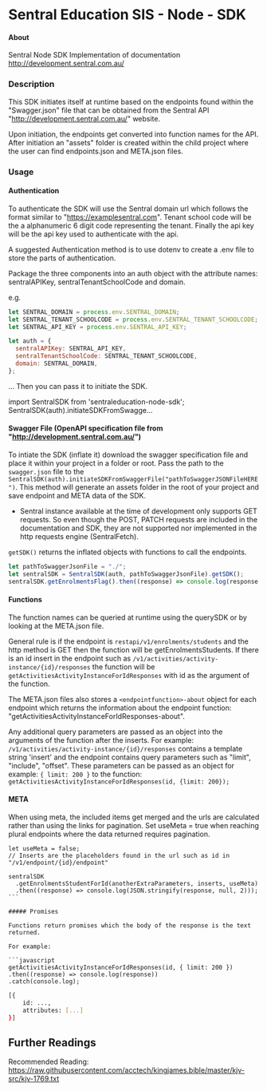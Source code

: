 # Sentral Education SIS - Node - SDK

#### About

Sentral Node SDK Implementation of documentation http://development.sentral.com.au/

### Description

This SDK initiates itself at runtime based on the endpoints found within the "Swagger.json" file that can be obtained from the Sentral API "http://development.sentral.com.au/" website.

Upon initiation, the endpoints get converted into function names for the API. After initiation an "assets" folder is created within the child project where the user can find endpoints.json and META.json files.

### Usage

#### Authentication

To authenticate the SDK will use the Sentral domain url which follows the format similar to "https://examplesentral.com".
Tenant school code will be the a alphanumeric 6 digit code representing the tenant.
Finally the api key will be the api key used to authenticate with the api.

A suggested Authentication method is to use dotenv to create a .env file to store the parts of authentication.

Package the three components into an auth object with the attribute names: sentralAPIKey, sentralTenantSchoolCode and domain.

e.g.

```javascript
let SENTRAL_DOMAIN = process.env.SENTRAL_DOMAIN;
let SENTRAL_TENANT_SCHOOLCODE = process.env.SENTRAL_TENANT_SCHOOLCODE;
let SENTRAL_API_KEY = process.env.SENTRAL_API_KEY;

let auth = {
  sentralAPIKey: SENTRAL_API_KEY,
  sentralTenantSchoolCode: SENTRAL_TENANT_SCHOOLCODE,
  domain: SENTRAL_DOMAIN,
};
```

... Then you can pass it to initiate the SDK.

import SentralSDK from 'sentraleducation-node-sdk';
SentralSDK(auth).initiateSDKFromSwagge...

#### Swagger File (OpenAPI specification file from "http://development.sentral.com.au/")

To intiate the SDK (inflate it) download the swagger specification file and place it within your project in a folder or root.
Pass the path to the `swagger.json` file to the `SentralSDK(auth).initiateSDKFromSwaggerFile("pathToSwaggerJSONFileHERE")`.
This method will generate an assets folder in the root of your project and save endpoint and META data of the SDK.

- Sentral instance available at the time of development only supports GET requests. So even though the POST, PATCH requests are included in the documentation and SDK, they are not supported nor implemented in the http requests engine (SentralFetch).

`getSDK()` returns the inflated objects with functions to call the endpoints.

```javascript
let pathToSwaggerJsonFile = "./";
let sentralSDK = SentralSDK(auth, pathToSwaggerJsonFile).getSDK();
sentralSDK.getEnrolmentsFlag().then((response) => console.log(response.length));
```

#### Functions

The function names can be queried at runtime using the querySDK or by looking at the META.json file.

General rule is if the endpoint is `restapi/v1/enrolments/students` and the http method is GET then the function will be getEnrolmentsStudents.
If there is an id insert in the endpoint such as `/v1/activities/activity-instance/{id}/responses` the function will be `getActivitiesActivityInstanceForIdResponses` with id as the argument of the function.

The META.json files also stores a `<endpointfunction>-about` object for each endpoint which returns the information about the endpoint function: "getActivitiesActivityInstanceForIdResponses-about".

Any additional query parameters are passed as an object into the arguments of the function after the inserts. For example: `/v1/activities/activity-instance/{id}/responses` contains a template string 'insert' and the endpoint contains query parameters such as "limit", "include", "offset". These parameters can be passed as an object for example: `{ limit: 200 }` to the function: `getActivitiesActivityInstanceForIdResponses(id, {limit: 200});`

#### META

When using meta, the included items get merged and the urls are calculated rather than using the links for pagination.
Set useMeta = true when reaching plural endpoints where the data returned requires pagination.

````
let useMeta = false;
// Inserts are the placeholders found in the url such as id in "/v1/endpoint/{id}/endpoint"

sentralSDK
  .getEnrolmentsStudentForId(anotherExtraParameters, inserts, useMeta)
  .then((response) => console.log(JSON.stringify(response, null, 2)));
```

##### Promises

Functions return promises which the body of the response is the text returned.

For example:

```javascript
getActivitiesActivityInstanceForIdResponses(id, { limit: 200 })
.then((response) => console.log(response))
.catch(console.log);
````

```bash
[{
    id: ...,
    attributes: [...]
}]
```

## Further Readings

Recommended Reading:
https://raw.githubusercontent.com/acctech/kingjames.bible/master/kjv-src/kjv-1769.txt

